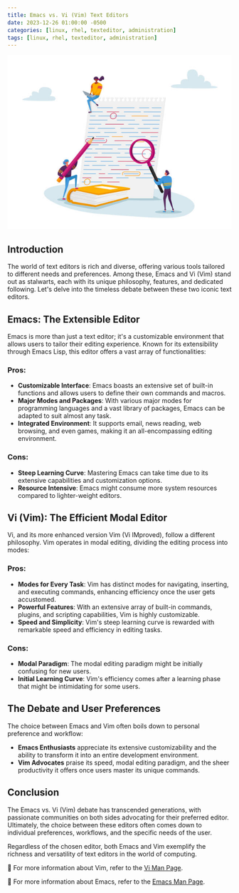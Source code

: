 ```yaml
---
title: Emacs vs. Vi (Vim) Text Editors
date: 2023-12-26 01:00:00 -0500
categories: [linux, rhel, texteditor, administration]
tags: [linux, rhel, texteditor, administration]
---
```


![Monitoring the aide.log File](/assets/img/posts/2024/emacs_vs_vi_text_editors/emacs_vs_vi_text_editors.jpg)


## Introduction

The world of text editors is rich and diverse, offering various tools tailored to different needs and preferences. Among these, Emacs and Vi (Vim) stand out as stalwarts, each with its unique philosophy, features, and dedicated following. Let's delve into the timeless debate between these two iconic text editors.

## Emacs: The Extensible Editor

Emacs is more than just a text editor; it's a customizable environment that allows users to tailor their editing experience. Known for its extensibility through Emacs Lisp, this editor offers a vast array of functionalities:

### **Pros**:
  - **Customizable Interface**: Emacs boasts an extensive set of built-in functions and allows users to define their own commands and macros.
  - **Major Modes and Packages**: With various major modes for programming languages and a vast library of packages, Emacs can be adapted to suit almost any task.
  - **Integrated Environment**: It supports email, news reading, web browsing, and even games, making it an all-encompassing editing environment.

### **Cons**:
  - **Steep Learning Curve**: Mastering Emacs can take time due to its extensive capabilities and customization options.
  - **Resource Intensive**: Emacs might consume more system resources compared to lighter-weight editors.


## Vi (Vim): The Efficient Modal Editor

Vi, and its more enhanced version Vim (Vi IMproved), follow a different philosophy. Vim operates in modal editing, dividing the editing process into modes:

### **Pros**:
  - **Modes for Every Task**: Vim has distinct modes for navigating, inserting, and executing commands, enhancing efficiency once the user gets accustomed.
  - **Powerful Features**: With an extensive array of built-in commands, plugins, and scripting capabilities, Vim is highly customizable.
  - **Speed and Simplicity**: Vim's steep learning curve is rewarded with remarkable speed and efficiency in editing tasks.

### **Cons**:
  - **Modal Paradigm**: The modal editing paradigm might be initially confusing for new users.
  - **Initial Learning Curve**: Vim's efficiency comes after a learning phase that might be intimidating for some users.


## The Debate and User Preferences

The choice between Emacs and Vim often boils down to personal preference and workflow:

- **Emacs Enthusiasts** appreciate its extensive customizability and the ability to transform it into an entire development environment.
- **Vim Advocates** praise its speed, modal editing paradigm, and the sheer productivity it offers once users master its unique commands.


## Conclusion

The Emacs vs. Vi (Vim) debate has transcended generations, with passionate communities on both sides advocating for their preferred editor. Ultimately, the choice between these editors often comes down to individual preferences, workflows, and the specific needs of the user.

Regardless of the chosen editor, both Emacs and Vim exemplify the richness and versatility of text editors in the world of computing.

📝 For more information about Vim, refer to the  [Vi Man Page](https://linux.die.net/man/1/vi).

📝 For more information about Emacs, refer to the  [Emacs Man Page](https://linux.die.net/man/1/emacs).
